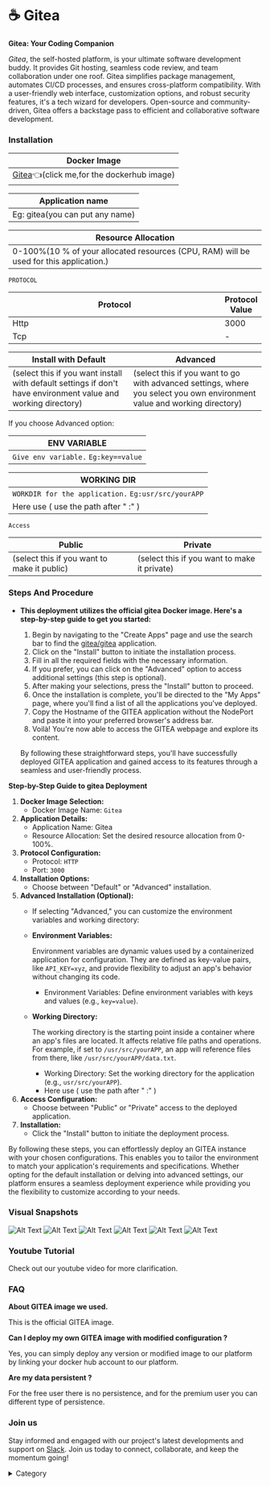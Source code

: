 

# ☕ Gitea

**Gitea: Your Coding Companion**

*Gitea*, the self-hosted platform, is your ultimate software development buddy. It provides Git hosting, seamless code review, and team collaboration under one roof. Gitea simplifies package management, automates CI/CD processes, and ensures cross-platform compatibility. With a user-friendly web interface, customization options, and robust security features, it's a tech wizard for developers. Open-source and community-driven, Gitea offers a backstage pass to efficient and collaborative software development.

### Installation

| Docker Image                                                                                                                    |
| ------------------------------------------------------------------------------------------------------------------------------- |
| [Gitea](https://hub.docker.com/r/gitea/gitea)👈(click me,for the dockerhub image) |

| Application name                                                              |
| ----------------------------------------------------------------------------- |
| Eg: gitea(you can put any name) |

| Resource Allocation                                                                                                                                                     |
| ----------------------------------------------------------------------------------------------------------------------------------------------------------------------- |
| 0-100%(10 % of your allocated resources (CPU, RAM) will be used for this application.) |

`PROTOCOL`

<table><thead><tr><th width="417">Protocol</th><th>Protocol Value</th></tr></thead><tbody><tr><td>Http</td><td>3000</td></tr><tr><td>Tcp</td><td>-</td></tr></tbody></table>

| Install with Default                                                                                                                                        | Advanced                                                                                                                                                               |
| ----------------------------------------------------------------------------------------------------------------------------------------------------------- | ---------------------------------------------------------------------------------------------------------------------------------------------------------------------- |
| (select this if you want install with default settings if don't have environment value and working directory) | (select this if you want to go with advanced settings, where you select you own environment value and working directory) |

If you choose Advanced option:

| ENV VARIABLE                                                            |
| ----------------------------------------------------------------------- |
| ```Give env variable.``` ```Eg:key==value```  |

| WORKING DIR                                                                             |
| --------------------------------------------------------------------------------------- |
| ```WORKDIR for the application.``` ```Eg:usr/src/yourAPP```  |
| Here use ( use the path after   " :"  )                 |

`Access`

| Public                                      | Private                                      |
| ------------------------------------------- | -------------------------------------------- |
| (select this if you want to make it public) | (select this if you want to make it private) |

### Steps And Procedure

*   **This deployment utilizes the official gitea Docker image. Here's a step-by-step guide to get you started:**

    1. Begin by navigating to the "Create Apps" page and use the search bar to find the [gitea/gitea](https://hub.docker.com/r/gitea/gitea) application.
    2. Click on the "Install" button to initiate the installation process.
    3. Fill in all the required fields with the necessary information.
    4. If you prefer, you can click on the "Advanced" option to access additional settings (this step is optional).
    5. After making your selections, press the "Install" button to proceed.
    6. Once the installation is complete, you'll be directed to the "My Apps" page, where you'll find a list of all the applications you've deployed.
    7. Copy the Hostname of the GITEA application without the NodePort and paste it into your preferred browser's address bar.
    8. Voilà! You're now able to access the  GITEA webpage and explore its content.

    By following these straightforward steps, you'll have successfully deployed  GITEA application and gained access to its features through a seamless and user-friendly process.



**Step-by-Step Guide to gitea Deployment**

1. **Docker Image Selection:**
   * Docker Image Name: `Gitea`
2. **Application Details:**
   * Application Name: Gitea
   * Resource Allocation: Set the desired resource allocation from 0-100%.
3. **Protocol Configuration:**
   * Protocol: `HTTP`
   * Port: `3000`
4. **Installation Options:**
   * Choose between "Default" or "Advanced" installation.
5. **Advanced Installation (Optional):**
   * If selecting "Advanced," you can customize the environment variables and working directory:
   *   **Environment Variables:**

       Environment variables are dynamic values used by a containerized application for configuration. They are defined as key-value pairs, like `API_KEY=xyz`, and provide flexibility to adjust an app's behavior without changing its code.

       * Environment Variables: Define environment variables with keys and values (e.g., `key=value`).
   *   **Working Directory:**

       The working directory is the starting point inside a container where an app's files are located. It affects relative file paths and operations. For example, if set to `/usr/src/yourAPP`, an app will reference files from there, like `/usr/src/yourAPP/data.txt`.

       * Working Directory: Set the working directory for the application (e.g., `usr/src/yourAPP`).
       * Here use ( use the path after   " :"  )
6. **Access Configuration:**
   * Choose between "Public" or "Private" access to the deployed application.
7. **Installation:**
   * Click the "Install" button to initiate the deployment process.

By following these steps, you can effortlessly deploy an  GITEA instance with your chosen configurations. This enables you to tailor the environment to match your application's requirements and specifications. Whether opting for the default installation or delving into advanced settings, our platform ensures a seamless deployment experience while providing you the flexibility to customize according to your needs.

### Visual Snapshots

![Alt Text](/img/gg432.jpg)
![Alt Text](/img/iir.jpg)
![Alt Text](/img/oii.jpg)
![Alt Text](/img/ki.jpg)
![Alt Text](/img/jji.jpg)
![Alt Text](/img/ii.jpg)


### Youtube Tutorial&#x20;

Check out our youtube video for more clarification.



### FAQ

**About GITEA image we used.**

This is the official GITEA  image.

**Can I deploy my own GITEA image with modified configuration ?**

Yes, you can simply deploy any version or modified image to our platform by linking your docker hub account to our platform.

**Are my data persistent ?**

For the free user there is no persistence, and for the premium user you can different type of persistence.

### Join us

Stay informed and engaged with our project's latest developments and support on [Slack](https://app.slack.com/client/T04QS32JX6E/C04QKEWE146). Join us today to connect, collaborate, and keep the momentum going!&#x20;

<details>

<summary>Category</summary>

Kubernetes, cloud computing, DevOps, cloud services, hosting platform, container orchestration, cloud infrastructure, cloud deployment, cloud management, cloud technology, cloud solutions, Gitea

</details>

